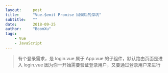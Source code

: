 ```yaml
---
layout:     post
title:      "Vue.$emit Promise 回调后的深坑"
subtitle:   ""
date:       2018-09-25
author:     "BoomXu"
tags:
    - Vue
    - JavaScript
---
```


> 有个登录需求，是 login.vue 属于 App.vue 的子组件，默认路由页面是进入 login.vue 因为你一开始需要验证登录用户，又要通过登录用户来进行
